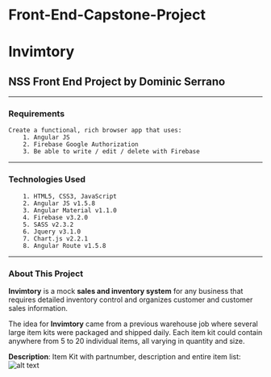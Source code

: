 # Front-End-Capstone-Project

# Invimtory
## NSS Front End Project by Dominic Serrano
---
### Requirements
```
Create a functional, rich browser app that uses:
    1. Angular JS
    2. Firebase Google Authorization
    3. Be able to write / edit / delete with Firebase
```
---
### Technologies Used
```
    1. HTML5, CSS3, JavaScript
    2. Angular JS v1.5.8
    3. Angular Material v1.1.0
    4. Firebase v3.2.0
    5. SASS v2.3.2
    6. Jquery v3.1.0
    7. Chart.js v2.2.1
    8. Angular Route v1.5.8
```
---
### About This Project
**Invimtory** is a mock **sales and inventory system** for any business that requires detailed inventory control and organizes customer and customer sales information.


The idea for **Invimtory** came from a previous warehouse job where several large item kits were packaged and shipped daily. Each item kit could contain anywhere from 5 to 20 individual items, all varying in quantity and size.

**Description**: Item Kit with partnumber, description and entire item list:
![alt text](https://cdn.rawgit.com/DominicSerranoC14/Front-End-Capstone-Project/master/Screen%20Shot%202016-08-17%20at%208.46.22%20PM.png "Example Partnumber Kit List")
